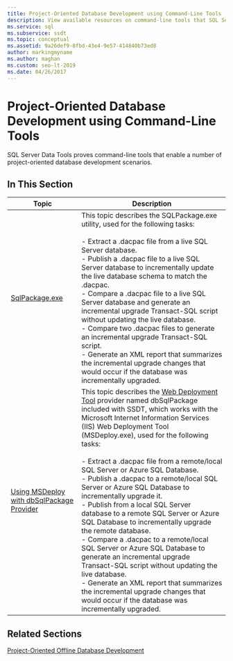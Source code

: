 ```yaml
---
title: Project-Oriented Database Development using Command-Line Tools
description: View available resources on command-line tools that SQL Server Data Tools provides for working with .dacpac files, such as SQLPackage.exe and dbSqlPackage.
ms.service: sql
ms.subservice: ssdt
ms.topic: conceptual
ms.assetid: 9a26def9-8fbd-43e4-9e57-414840b73ed8
author: markingmyname
ms.author: maghan
ms.custom: seo-lt-2019
ms.date: 04/26/2017
---
```


# Project-Oriented Database Development using Command-Line Tools

SQL Server Data Tools proves command-line tools that enable a number of project-oriented database development scenarios.  
  
## In This Section  
  
|Topic|Description|  
|-|-|  
|[SqlPackage.exe](../tools/sqlpackage/sqlpackage.md)|This topic describes the SQLPackage.exe utility, used for the following tasks:<br /><br />-   Extract a .dacpac file from a live SQL Server database.<br />-   Publish a .dacpac file to a live SQL Server database to incrementally update the live database schema to match the .dacpac.<br />-   Compare a .dacpac file to a live SQL Server database and generate an incremental upgrade Transact\-SQL script without updating the live database.<br />-   Compare two .dacpac files to generate an incremental upgrade Transact\-SQL script.<br />-   Generate an XML report that summarizes the incremental upgrade changes that would occur if the database was incrementally upgraded.|  
|[Using MSDeploy with dbSqlPackage Provider](../ssdt/using-msdeploy-with-dbsqlpackage-provider.md)|This topic describes the [Web Deployment Tool](/previous-versions/windows/it-pro/windows-server-2008-R2-and-2008/dd568996(v=ws.10)) provider named dbSqlPackage included with SSDT, which works with the Microsoft Internet Information Services (IIS) Web Deployment Tool (MSDeploy.exe), used for the following tasks:<br /><br />-   Extract a .dacpac file from a remote/local SQL Server or Azure SQL Database.<br />-   Publish a .dacpac to a remote/local SQL Server or Azure SQL Database to incrementally upgrade it.<br />-   Publish from a local SQL Server database to a remote SQL Server or Azure SQL Database to incrementally upgrade the remote database.<br />-   Compare a .dacpac to a remote/local SQL Server or Azure SQL Database to generate an incremental upgrade Transact\-SQL script without updating the live database.<br />-   Generate an XML report that summarizes the incremental upgrade changes that would occur if the database was incrementally upgraded.|  
  
## Related Sections  
[Project-Oriented Offline Database Development](../ssdt/project-oriented-offline-database-development.md)  
